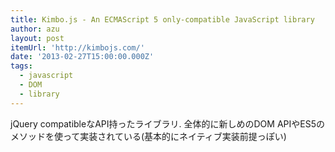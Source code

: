 ```yaml
---
title: Kimbo.js - An ECMAScript 5 only-compatible JavaScript library
author: azu
layout: post
itemUrl: 'http://kimbojs.com/'
date: '2013-02-27T15:00:00.000Z'
tags:
  - javascript
  - DOM
  - library
---
```

jQuery compatibleなAPI持ったライブラリ. 全体的に新しめのDOM APIやES5のメソッドを使って実装されている(基本的にネイティブ実装前提っぽい)
